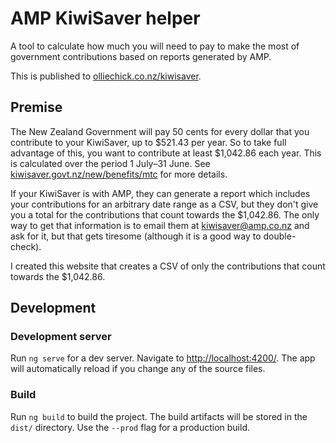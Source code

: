# AMP KiwiSaver helper

A tool to calculate how much you will need to pay to make the most of government contributions based on reports generated by AMP.

This is published to [olliechick.co.nz/kiwisaver](https://olliechick.co.nz/kiwisaver).

## Premise
  The New Zealand Government will pay 50 cents for every dollar that you contribute to your KiwiSaver, up to $521.43 per
  year. So to take full advantage of this, you want to contribute at least $1,042.86 each year. This is calculated over
  the period 1 July–31 June.
  See <a href="https://www.kiwisaver.govt.nz/new/benefits/mtc/" target="_blank">kiwisaver.govt.nz/new/benefits/mtc</a>
  for more details.
  
  If your KiwiSaver is with AMP, they can generate a report which includes your contributions for an arbitrary date
  range as a CSV, but they don't give you a total for the contributions that count towards the $1,042.86.
  The only way to get that information is to email them at
  <a href="mailto:kiwisaver@amp.co.nz" target="_blank">kiwisaver@amp.co.nz</a>
  and ask for it, but that gets tiresome (although it is a good
  way to double-check).

  I created this website that creates a CSV of only the contributions that count towards the $1,042.86.

## Development
### Development server

Run `ng serve` for a dev server.
Navigate to [http://localhost:4200/](localhost:4200).
The app will automatically reload if you change any of the source files.

### Build

Run `ng build` to build the project.
The build artifacts will be stored in the `dist/` directory.
Use the `--prod` flag for a production build.
